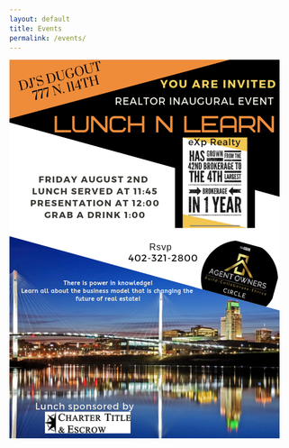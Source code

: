 ```yaml
---
layout: default
title: Events
permalink: /events/
---
```



<img src="/img/flyer.png" class="half-image"/>